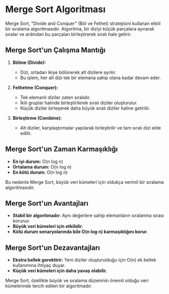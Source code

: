 # Merge Sort Algoritması

Merge Sort, "Divide and Conquer" (Böl ve Fethet) stratejisini kullanan etkili bir sıralama algoritmasıdır. Algoritma, bir diziyi küçük parçalara ayırarak sıralar ve ardından bu parçaları birleştirerek sıralı hale getirir.

## Merge Sort'un Çalışma Mantığı

1. **Bölme (Divide):**
   - Dizi, ortadan ikiye bölünerek alt dizilere ayrılır.
   - Bu işlem, her alt dizi tek bir elemana sahip olana kadar devam eder.

2. **Fethetme (Conquer):**
   - Tek elemanlı diziler zaten sıralıdır.
   - İkili gruplar halinde birleştirilerek sıralı diziler oluşturulur.
   - Küçük diziler birleşerek daha büyük sıralı diziler haline getirilir.

3. **Birleştirme (Combine):**
   - Alt diziler, karşılaştırmalar yapılarak birleştirilir ve tam sıralı dizi elde edilir.

## Merge Sort'un Zaman Karmaşıklığı

- **En iyi durum:** O(n log n)
- **Ortalama durum:** O(n log n)
- **En kötü durum:** O(n log n)

Bu nedenle Merge Sort, büyük veri kümeleri için oldukça verimli bir sıralama algoritmasıdır.

## Merge Sort'un Avantajları

- **Stabil bir algoritmadır:** Aynı değerlere sahip elemanların sıralanma sırası korunur.
- **Büyük veri kümeleri için etkilidir.**
- **Kötü durum senaryolarında bile O(n log n) karmaşıklığını korur.**

## Merge Sort'un Dezavantajları

- **Ekstra bellek gerektirir:** Yeni diziler oluşturulduğu için O(n) ek bellek kullanımına ihtiyaç duyar.
- **Küçük veri kümeleri için daha yavaş olabilir.**

Merge Sort, özellikle büyük ve sıralama düzeninin önemli olduğu veri kümelerinde tercih edilen bir algoritmadır.
